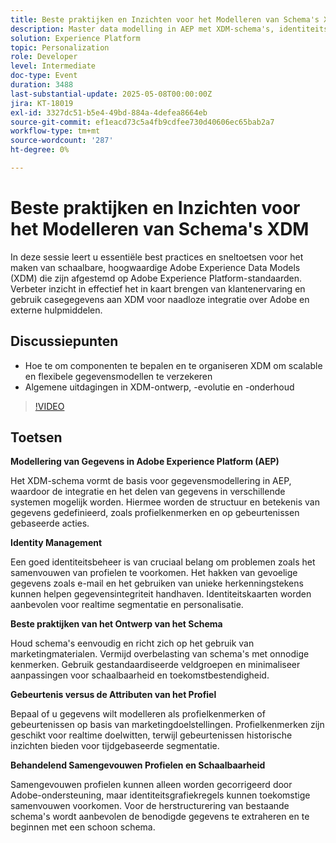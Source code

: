 ```yaml
---
title: Beste praktijken en Inzichten voor het Modelleren van Schema's XDM
description: Master data modelling in AEP met XDM-schema's, identiteitsbeheer en best practices voor schaalbare, realtime personalisatie en segmentatie.
solution: Experience Platform
topic: Personalization
role: Developer
level: Intermediate
doc-type: Event
duration: 3488
last-substantial-update: 2025-05-08T00:00:00Z
jira: KT-18019
exl-id: 3327dc51-b5e4-49bd-884a-4defea8664eb
source-git-commit: ef1eacd73c5a4fb9cdfee730d40606ec65bab2a7
workflow-type: tm+mt
source-wordcount: '287'
ht-degree: 0%

---
```


# Beste praktijken en Inzichten voor het Modelleren van Schema&#39;s XDM

In deze sessie leert u essentiële best practices en sneltoetsen voor het maken van schaalbare, hoogwaardige Adobe Experience Data Models (XDM) die zijn afgestemd op Adobe Experience Platform-standaarden. Verbeter inzicht in effectief het in kaart brengen van klantenervaring en gebruik casegegevens aan XDM voor naadloze integratie over Adobe en externe hulpmiddelen.

## Discussiepunten

* Hoe te om componenten te bepalen en te organiseren XDM om scalable en flexibele gegevensmodellen te verzekeren
* Algemene uitdagingen in XDM-ontwerp, -evolutie en -onderhoud

>[!VIDEO](https://video.tv.adobe.com/v/3458042/?learn=on&enablevpops)

## Toetsen

**Modellering van Gegevens in Adobe Experience Platform (AEP)**

Het XDM-schema vormt de basis voor gegevensmodellering in AEP, waardoor de integratie en het delen van gegevens in verschillende systemen mogelijk worden. Hiermee worden de structuur en betekenis van gegevens gedefinieerd, zoals profielkenmerken en op gebeurtenissen gebaseerde acties.

**Identity Management**

Een goed identiteitsbeheer is van cruciaal belang om problemen zoals het samenvouwen van profielen te voorkomen. Het hakken van gevoelige gegevens zoals e-mail en het gebruiken van unieke herkenningstekens kunnen helpen gegevensintegriteit handhaven. Identiteitskaarten worden aanbevolen voor realtime segmentatie en personalisatie.

**Beste praktijken van het Ontwerp van het Schema**

Houd schema&#39;s eenvoudig en richt zich op het gebruik van marketingmaterialen. Vermijd overbelasting van schema&#39;s met onnodige kenmerken. Gebruik gestandaardiseerde veldgroepen en minimaliseer aanpassingen voor schaalbaarheid en toekomstbestendigheid.

**Gebeurtenis versus de Attributen van het Profiel**

Bepaal of u gegevens wilt modelleren als profielkenmerken of gebeurtenissen op basis van marketingdoelstellingen. Profielkenmerken zijn geschikt voor realtime doelwitten, terwijl gebeurtenissen historische inzichten bieden voor tijdgebaseerde segmentatie.

**Behandelend Samengevouwen Profielen en Schaalbaarheid**

Samengevouwen profielen kunnen alleen worden gecorrigeerd door Adobe-ondersteuning, maar identiteitsgrafiekregels kunnen toekomstige samenvouwen voorkomen. Voor de herstructurering van bestaande schema&#39;s wordt aanbevolen de benodigde gegevens te extraheren en te beginnen met een schoon schema.
